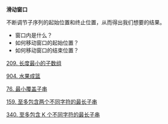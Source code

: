 
**滑动窗口**

不断调节子序列的起始位置和终止位置，从而得出我们想要的结果。

- 窗口内是什么？
- 如何移动窗口的起始位置？
- 如何移动窗口的结束位置？

<a href="209.cpp">209. 长度最小的子数组</a>

<a href="904.cpp">904. 水果成篮</a>

<a href="76.cpp">76. 最小覆盖子串</a>

<a href="159.cpp">159. 至多包含两个不同字符的最长子串</a>

<a href="340.cpp">340. 至多包含 K 个不同字符的最长子串</a>

